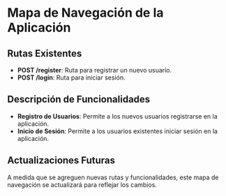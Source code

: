 # Mapa de Navegación de la Aplicación

## Rutas Existentes

- **POST /register**: Ruta para registrar un nuevo usuario.
- **POST /login**: Ruta para iniciar sesión.

## Descripción de Funcionalidades

- **Registro de Usuarios**: Permite a los nuevos usuarios registrarse en la aplicación.
- **Inicio de Sesión**: Permite a los usuarios existentes iniciar sesión en la aplicación.

## Actualizaciones Futuras

A medida que se agreguen nuevas rutas y funcionalidades, este mapa de navegación se actualizará para reflejar los cambios.
